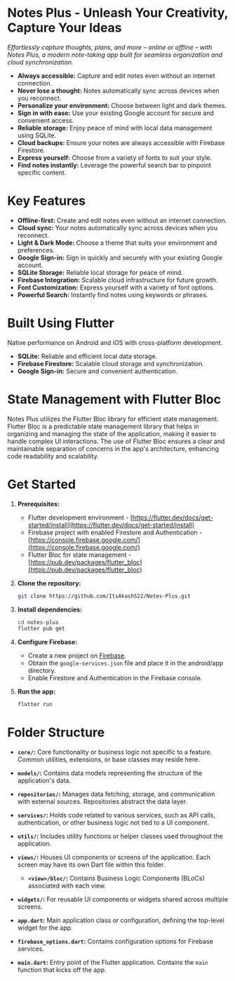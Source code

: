 # Notes Plus - Unleash Your Creativity, Capture Your Ideas
*Effortlessly capture thoughts, plans, and more – online or offline – with Notes Plus, a modern note-taking app built for seamless organization and cloud synchronization.*

* **Always accessible:** Capture and edit notes even without an internet connection.
* **Never lose a thought:** Notes automatically sync across devices when you reconnect.
* **Personalize your environment:** Choose between light and dark themes.
* **Sign in with ease:** Use your existing Google account for secure and convenient access.
* **Reliable storage:** Enjoy peace of mind with local data management using SQLite.
* **Cloud backups:** Ensure your notes are always accessible with Firebase Firestore.
* **Express yourself:** Choose from a variety of fonts to suit your style.
* **Find notes instantly:** Leverage the powerful search bar to pinpoint specific content.


# Key Features

* **Offline-first:** Create and edit notes even without an internet connection.
* **Cloud sync:** Your notes automatically sync across devices when you reconnect.
* **Light & Dark Mode:** Choose a theme that suits your environment and preferences.
* **Google Sign-in:** Sign in quickly and securely with your existing Google account.
* **SQLite Storage:** Reliable local storage for peace of mind.
* **Firebase Integration:** Scalable cloud infrastructure for future growth.
* **Font Customization:** Express yourself with a variety of font options.
* **Powerful Search:** Instantly find notes using keywords or phrases.

# Built Using Flutter
Native performance on Android and iOS with cross-platform development.

* **SQLite:** Reliable and efficient local data storage.
* **Firebase Firestore:** Scalable cloud storage and synchronization.
* **Google Sign-in:** Secure and convenient authentication.


# State Management with Flutter Bloc

Notes Plus utilizes the Flutter Bloc library for efficient state management. Flutter Bloc is a predictable state management library that helps in organizing and managing the state of the application, making it easier to handle complex UI interactions. The use of Flutter Bloc ensures a clear and maintainable separation of concerns in the app's architecture, enhancing code readability and scalability.


# Get Started

1. **Prerequisites:**

    * Flutter development environment - [https://flutter.dev/docs/get-started/install](https://flutter.dev/docs/get-started/install)
    * Firebase project with enabled Firestore and Authentication - [https://console.firebase.google.com/](https://console.firebase.google.com/)
    * Flutter Bloc for state management - [https://pub.dev/packages/flutter_bloc](https://pub.dev/packages/flutter_bloc)


2. **Clone the repository:**
    ```bash
    git clone https://github.com/ItsAkashS22/Notes-Plus.git
    ```

3. **Install dependencies:**
    ```bash
    cd notes-plus
    flutter pub get
    ```

4. **Configure Firebase:**

    - Create a new project on [Firebase](https://console.firebase.google.com/).
    - Obtain the ```google-services.json``` file and place it in the android/app directory.
    - Enable Firestore and Authentication in the Firebase console.


5. **Run the app:**
    ```bash
    flutter run
    
# Folder Structure

- **`core/`:** Core functionality or business logic not specific to a feature. Common utilities, extensions, or base classes may reside here.

- **`models/`:** Contains data models representing the structure of the application's data.

- **`repositories/`:** Manages data fetching, storage, and communication with external sources. Repositories abstract the data layer.

- **`services/`:** Holds code related to various services, such as API calls, authentication, or other business logic not tied to a UI component.

- **`utils/`:** Includes utility functions or helper classes used throughout the application.

- **`views/`:** Houses UI components or screens of the application. Each screen may have its own Dart file within this folder.
    - **`<view>/bloc/`:** Contains Business Logic Components (BLoCs) associated with each view.

- **`widgets/`:** For reusable UI components or widgets shared across multiple screens.

- **`app.dart`:** Main application class or configuration, defining the top-level widget for the app.

- **`firebase_options.dart`:** Contains configuration options for Firebase services.

- **`main.dart`:** Entry point of the Flutter application. Contains the `main` function that kicks off the app.

